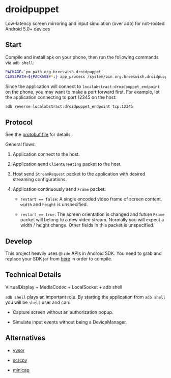 # droidpuppet

Low-latency screen mirroring and input simulation (over adb) for not-rooted Android 5.0+ devices

## Start

Compile and install apk on your phone, then run the following commands via `adb shell`:

```bash
PACKAGE=`pm path org.breeswish.droidpuppet`
CLASSPATH=${PACKAGE#*:} app_process /system/bin org.breeswish.droidpuppet.Main my_token
```

Since the application will connect to `localabstract:droidpuppet_endpoint` on the phone, you may want to make a port forward first. For example, let the application connecting to port 12345 on the host:

```bash
adb reverse localabstract:droidpuppet_endpoint tcp:12345
```

## Protocol

See the [protobuf file](./app/src/main/proto/protocol.proto) for details.

General flows:

1. Application connect to the host.

2. Application send `ClientGreeting` packet to the host.

3. Host send `StreamRequest` packet to the application with desired streaming configurations.

4. Application continuously send `Frame` packet:

   - `restart == false`: A single encoded video frame of screen content. `width` and `height` is unspecified.

   - `restart == true`: The screen orientation is changed and future `Frame` packet will belong to a new video stream. Normally you will expect a width / height change. Other fields in this packet is unspecified.

## Develop

This project heavily uses `@hide` APIs in Android SDK. You need to grab and replace your SDK jar from [here](https://github.com/anggrayudi/android-hidden-api) in order to compile.

## Technical Details

VirtualDisplay + MediaCodec + LocalSocket + adb shell

`adb shell` plays an important role. By starting the application from `adb shell` you will be `shell` user and can:

- Capture screen without an authorization popup.

- Simulate input events without being a DeviceManager.

## Alternatives

- [vysor](https://www.vysor.io)

- [scrcpy](https://github.com/Genymobile/scrcpy)

- [minicap](https://github.com/openstf/minicap)
